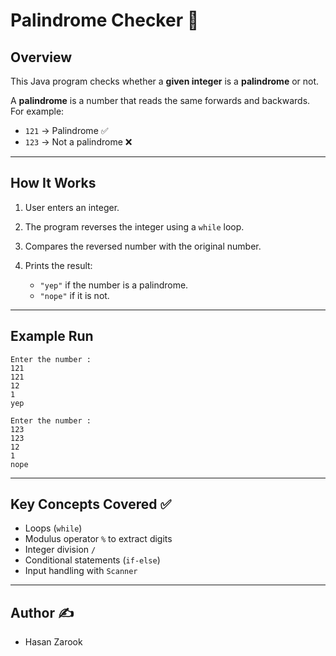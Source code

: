
# Palindrome Checker 🔁

## Overview

This Java program checks whether a **given integer** is a **palindrome** or not.

A **palindrome** is a number that reads the same forwards and backwards.
For example:

* `121` → Palindrome ✅
* `123` → Not a palindrome ❌

---

## How It Works

1. User enters an integer.
2. The program reverses the integer using a `while` loop.
3. Compares the reversed number with the original number.
4. Prints the result:

   * `"yep"` if the number is a palindrome.
   * `"nope"` if it is not.

---

## Example Run

```
Enter the number : 
121
121
12
1
yep
```

```
Enter the number : 
123
123
12
1
nope
```

---

## Key Concepts Covered ✅

* Loops (`while`)
* Modulus operator `%` to extract digits
* Integer division `/`
* Conditional statements (`if-else`)
* Input handling with `Scanner`

---

## Author ✍️

* Hasan Zarook 
